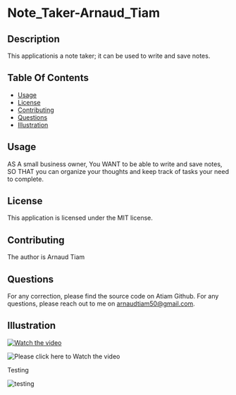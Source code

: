 # Note_Taker-Arnaud_Tiam

## Description
This applicationis a note taker; it can be used to write and save notes.

## Table Of Contents
- [Usage](#usage)
- [License](#license)
- [Contributing](#contributing)
- [Questions](#questions)
- [Illustration](#illustration)

## Usage
AS A small business owner,
You WANT to be able to write and save notes,
SO THAT you can organize your thoughts and keep track of tasks your need to complete.

## License
This application is licensed under the MIT license.

## Contributing
The author is Arnaud Tiam


## Questions
For any correction, please find the source code on Atiam Github. For any questions, please reach out to me on arnaudtiam50@gmail.com.


## Illustration

[![Watch the video](https://github.com/Atiam/Note_Taker-Arnaud_Tiam-/blob/main/assets/images/Video-image.png)](https://drive.google.com/file/d/1whYucCByPkpfI4II8WnndpXwhHBRwcgc/view)

![Please click here to Watch the video](https://github.com/JescelJames/svg-logo-maker/assets/105643185/8a1e60ba-76b7-43f7-b263-834738c56830)

Testing

![testing](https://github.com/Atiam/SVG-logo-Generator_-Arnaud-Tiam/blob/main/assets/image_video/testing.png)

